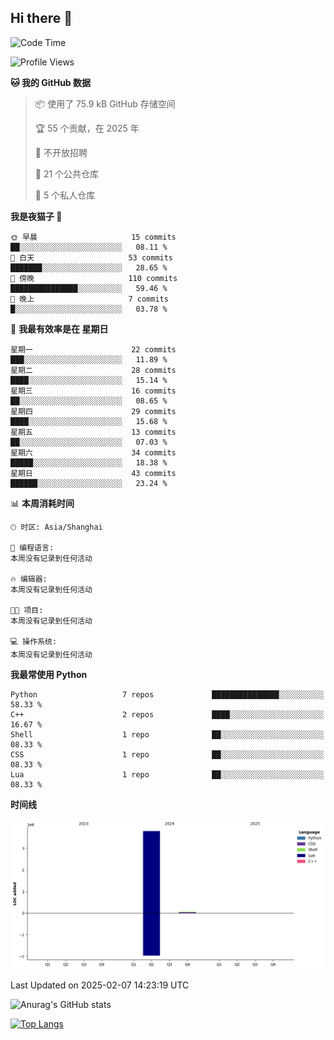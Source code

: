 ## Hi there 👋

<!--
**ZeroMapleQvQ/ZeroMapleQvQ** is a ✨ _special_ ✨ repository because its `README.md` (this file) appears on your GitHub profile.

Here are some ideas to get you started:

- 🔭 I’m currently working on ...
- 🌱 I’m currently learning ...
- 👯 I’m looking to collaborate on ...
- 🤔 I’m looking for help with ...
- 💬 Ask me about ...
- 📫 How to reach me: ...
- 😄 Pronouns: ...
- ⚡ Fun fact: ...
-->

<!--START_SECTION:waka-->
![Code Time](http://img.shields.io/badge/Code%20Time-1%20hr%2020%20mins-blue)

![Profile Views](http://img.shields.io/badge/%E4%B8%AA%E4%BA%BA%E8%B5%84%E6%96%99%E8%A7%82%E7%9C%8B%E6%AC%A1%E6%95%B0-7-blue)

**🐱 我的 GitHub 数据** 

> 📦  使用了 75.9 kB GitHub 存储空间 
 > 
> 🏆 55 个贡献，在 2025 年
 > 
> 🚫 不开放招聘
 > 
> 📜 21 个公共仓库 
 > 
> 🔑 5 个私人仓库 
 > 
**我是夜猫子 🦉** 

```text
🌞 早晨                     15 commits          ██░░░░░░░░░░░░░░░░░░░░░░░   08.11 % 
🌆 白天                     53 commits          ███████░░░░░░░░░░░░░░░░░░   28.65 % 
🌃 傍晚                     110 commits         ███████████████░░░░░░░░░░   59.46 % 
🌙 晚上                     7 commits           █░░░░░░░░░░░░░░░░░░░░░░░░   03.78 % 
```
📅 **我最有效率是在 星期日** 

```text
星期一                      22 commits          ███░░░░░░░░░░░░░░░░░░░░░░   11.89 % 
星期二                      28 commits          ████░░░░░░░░░░░░░░░░░░░░░   15.14 % 
星期三                      16 commits          ██░░░░░░░░░░░░░░░░░░░░░░░   08.65 % 
星期四                      29 commits          ████░░░░░░░░░░░░░░░░░░░░░   15.68 % 
星期五                      13 commits          ██░░░░░░░░░░░░░░░░░░░░░░░   07.03 % 
星期六                      34 commits          █████░░░░░░░░░░░░░░░░░░░░   18.38 % 
星期日                      43 commits          ██████░░░░░░░░░░░░░░░░░░░   23.24 % 
```


📊 **本周消耗时间** 

```text
🕑︎ 时区: Asia/Shanghai

💬 编程语言: 
本周没有记录到任何活动

🔥 编辑器: 
本周没有记录到任何活动

🐱‍💻 项目: 
本周没有记录到任何活动

💻 操作系统: 
本周没有记录到任何活动
```

**我最常使用 Python** 

```text
Python                   7 repos             ███████████████░░░░░░░░░░   58.33 % 
C++                      2 repos             ████░░░░░░░░░░░░░░░░░░░░░   16.67 % 
Shell                    1 repo              ██░░░░░░░░░░░░░░░░░░░░░░░   08.33 % 
CSS                      1 repo              ██░░░░░░░░░░░░░░░░░░░░░░░   08.33 % 
Lua                      1 repo              ██░░░░░░░░░░░░░░░░░░░░░░░   08.33 % 
```



**时间线**

![Lines of Code chart](https://raw.githubusercontent.com/bkctwy/bkctwy/main/assets/bar_graph.png)


 Last Updated on 2025-02-07 14:23:19 UTC
<!--END_SECTION:waka-->


![Anurag's GitHub stats](https://grs.bkctwy.tech/api?username=bkctwy&theme=dracula&show_icons=true)


[![Top Langs](https://grs.bkctwy.tech/api/top-langs/?username=bkctwy&layout=compact&theme=dracula)](https://github.com/anuraghazra/github-readme-stats)
